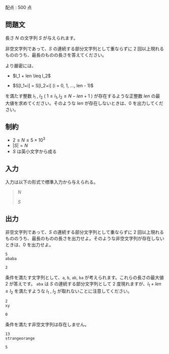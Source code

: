 配点 : $500$ 点

## 問題文

長さ $N$ の文字列 $S$ が与えられます。

非空文字列であって、$S$ の連続する部分文字列として重ならずに $2$ 回以上現れるもののうち、最長のものの長さを答えてください。

より厳密には、

- <p>$l_1 + len \leq l_2$</p>
- <p>$S[l_1+i] = S[l_2+i] (i = 0, 1, ..., len - 1)$</p>

を満たす整数 $l_1$ , $l_2$ ( $1 \leq l_1, l_2 \leq N - len + 1$ ) が存在するような正整数 $len$ の最大値を求めてください。そのような $len$ が存在しないときは、$0$ を出力してください。

## 制約

- $2 \leq N \leq 5 \times 10^3$
- $|S| = N$
- $S$ は英小文字から成る

## 入力

入力は以下の形式で標準入力から与えられる。

> $N$
> 
> $S$

## 出力

非空文字列であって、$S$ の連続する部分文字列として重ならずに $2$ 回以上現れるもののうち、最長のものの長さを出力せよ。そのような非空文字列が存在しないときは、$0$ を出力せよ。

```input1
5
ababa
```

```output1
2
```

条件を満たす文字列として、`a`, `b`, `ab`, `ba` が考えられます。これらの長さの最大値 $2$ が答えです。
`aba` は $S$ の連続する部分文字列として $2$ 度現れますが、$l_1 + len \leq l_2$ を満たすような $l_1$ , $l_2$ が取れないことに注意してください。

```input2
2
xy
```

```output2
0
```

条件を満たす非空文字列は存在しません。

```input3
13
strangeorange
```

```output3
5
```